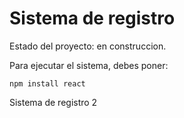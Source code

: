 <h1> Sistema de registro  </h1>

  Estado del proyecto: en construccion.

Para ejecutar el sistema, debes poner:

```npm install react```

Sistema de registro 2

